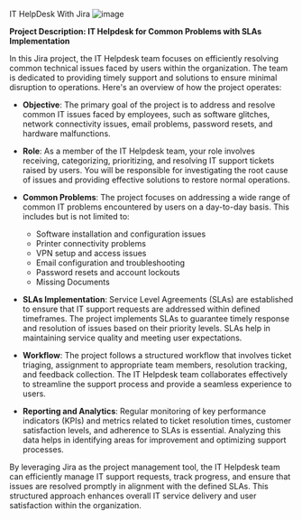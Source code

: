 IT HelpDesk With Jira
![image](https://github.com/Malik-444/Jira-IT-Helpdesk-Project/assets/151242422/41eca0a7-3926-4636-8e96-d27027ecf15e)

**Project Description: IT Helpdesk for Common Problems with SLAs Implementation**

In this Jira project, the IT Helpdesk team focuses on efficiently resolving common technical issues faced by users within the organization. The team is dedicated to providing timely support and solutions to ensure minimal disruption to operations. Here's an overview of how the project operates:

- **Objective**: The primary goal of the project is to address and resolve common IT issues faced by employees, such as software glitches, network connectivity issues, email problems, password resets, and hardware malfunctions.

- **Role**: As a member of the IT Helpdesk team, your role involves receiving, categorizing, prioritizing, and resolving IT support tickets raised by users. You will be responsible for investigating the root cause of issues and providing effective solutions to restore normal operations.

- **Common Problems**: The project focuses on addressing a wide range of common IT problems encountered by users on a day-to-day basis. This includes but is not limited to:

  - Software installation and configuration issues
  - Printer connectivity problems
  - VPN setup and access issues
  - Email configuration and troubleshooting
  - Password resets and account lockouts
  - Missing Documents

- **SLAs Implementation**: Service Level Agreements (SLAs) are established to ensure that IT support requests are addressed within defined timeframes. The project implements SLAs to guarantee timely response and resolution of issues based on their priority levels. SLAs help in maintaining service quality and meeting user expectations.

- **Workflow**: The project follows a structured workflow that involves ticket triaging, assignment to appropriate team members, resolution tracking, and feedback collection. The IT Helpdesk team collaborates effectively to streamline the support process and provide a seamless experience to users.

- **Reporting and Analytics**: Regular monitoring of key performance indicators (KPIs) and metrics related to ticket resolution times, customer satisfaction levels, and adherence to SLAs is essential. Analyzing this data helps in identifying areas for improvement and optimizing support processes.

By leveraging Jira as the project management tool, the IT Helpdesk team can efficiently manage IT support requests, track progress, and ensure that issues are resolved promptly in alignment with the defined SLAs. This structured approach enhances overall IT service delivery and user satisfaction within the organization.

